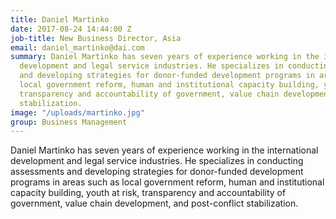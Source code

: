 ```yaml
---
title: Daniel Martinko
date: 2017-08-24 14:44:00 Z
job-title: New Business Director, Asia
email: daniel_martinko@dai.com
summary: Daniel Martinko has seven years of experience working in the international
  development and legal service industries. He specializes in conducting assessments
  and developing strategies for donor-funded development programs in areas such as
  local government reform, human and institutional capacity building, youth at risk,
  transparency and accountability of government, value chain development, and post-conflict
  stabilization.
image: "/uploads/martinko.jpg"
group: Business Management
---
```


Daniel Martinko has seven years of experience working in the international development and legal service industries. He specializes in conducting assessments and developing strategies for donor-funded development programs in areas such as local government reform, human and institutional capacity building, youth at risk, transparency and accountability of government, value chain development, and post-conflict stabilization.